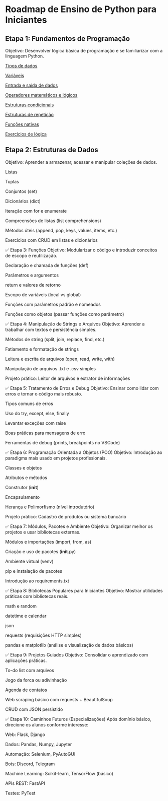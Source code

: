 # Roadmap de Ensino de Python para Iniciantes
## Etapa 1: Fundamentos de Programação
Objetivo: Desenvolver lógica básica de programação e se familiarizar com a linguagem Python.

[Tipos de dados](etapa-1/fundamentos_tipos_dados.md)

[Variáveis](etapa-1/fundamentos_variaveis.md)

[Entrada e saída de dados](etapa-1/fundamentos-input-output.md)

[Operadores matemáticos e lógicos](etapa-1/fundamentos_operadores_logicos.md)

[Estruturas condicionais](etapa-1/fundamentos_estruturas_condicionais.md)

[Estruturas de repetição](etapa-1/fundamentos_estruturas_condicionais.md)

[Funções nativas](etapa-1/fundamentos_funcoes_nativas.md)

[Exercícios de lógica](etapa-1/exercicios_etapa-1.md)

## Etapa 2: Estruturas de Dados
Objetivo: Aprender a armazenar, acessar e manipular coleções de dados.

Listas

Tuplas

Conjuntos (set)

Dicionários (dict)

Iteração com for e enumerate

Compreensões de listas (list comprehensions)

Métodos úteis (append, pop, keys, values, items, etc.)

Exercícios com CRUD em listas e dicionários

✅ Etapa 3: Funções
Objetivo: Modularizar o código e introduzir conceitos de escopo e reutilização.

Declaração e chamada de funções (def)

Parâmetros e argumentos

return e valores de retorno

Escopo de variáveis (local vs global)

Funções com parâmetros padrão e nomeados

Funções como objetos (passar funções como parâmetro)

✅ Etapa 4: Manipulação de Strings e Arquivos
Objetivo: Aprender a trabalhar com textos e persistência simples.

Métodos de string (split, join, replace, find, etc.)

Fatiamento e formatação de strings

Leitura e escrita de arquivos (open, read, write, with)

Manipulação de arquivos .txt e .csv simples

Projeto prático: Leitor de arquivos e extrator de informações

✅ Etapa 5: Tratamento de Erros e Debug
Objetivo: Ensinar como lidar com erros e tornar o código mais robusto.

Tipos comuns de erros

Uso do try, except, else, finally

Levantar exceções com raise

Boas práticas para mensagens de erro

Ferramentas de debug (prints, breakpoints no VSCode)

✅ Etapa 6: Programação Orientada a Objetos (POO)
Objetivo: Introdução ao paradigma mais usado em projetos profissionais.

Classes e objetos

Atributos e métodos

Construtor (__init__)

Encapsulamento

Herança e Polimorfismo (nível introdutório)

Projeto prático: Cadastro de produtos ou sistema bancário

✅ Etapa 7: Módulos, Pacotes e Ambiente
Objetivo: Organizar melhor os projetos e usar bibliotecas externas.

Módulos e importações (import, from, as)

Criação e uso de pacotes (__init__.py)

Ambiente virtual (venv)

pip e instalação de pacotes

Introdução ao requirements.txt

✅ Etapa 8: Bibliotecas Populares para Iniciantes
Objetivo: Mostrar utilidades práticas com bibliotecas reais.

math e random

datetime e calendar

json

requests (requisições HTTP simples)

pandas e matplotlib (análise e visualização de dados básicos)

✅ Etapa 9: Projetos Guiados
Objetivo: Consolidar o aprendizado com aplicações práticas.

To-do list com arquivos

Jogo da forca ou adivinhação

Agenda de contatos

Web scraping básico com requests + BeautifulSoup

CRUD com JSON persistido

✅ Etapa 10: Caminhos Futuros (Especializações)
Após domínio básico, direcione os alunos conforme interesse:

Web: Flask, Django

Dados: Pandas, Numpy, Jupyter

Automação: Selenium, PyAutoGUI

Bots: Discord, Telegram

Machine Learning: Scikit-learn, TensorFlow (básico)

APIs REST: FastAPI

Testes: PyTest